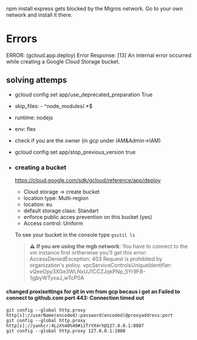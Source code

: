 npm install express gets blocked by the Migros network.
Go to your own network and install it there.  

# Errors
ERROR: (gcloud.app.deploy) Error Response: [13] An internal error occurred while creating a Google Cloud Storage bucket.

## solving attemps
- gcloud config set app/use_deprecated_preparation True
- skip_files: - ^node_modules/.*$
- runtime: nodejs
- env: flex
- check if you are the owner (in gcp under IAM&Admin->IAM)
- gcloud config set app/stop_previous_version true
- ### creating a bucket 
    https://cloud.google.com/sdk/gcloud/reference/app/deploy
    - Cloud storage -> create bucket
    - location type: Multi-region
    - location: eu
    - default storage class: Standart
    - enforce public acces prevention on this bucket (yes)
    - Access control: Uniform

    To see your bucket in the console type `gsutil ls`
    > :warning: **If you are using the mgb network**: You have to connect to the vm instance first ortherwise you'll get this error:
    AccessDeniedException: 403 Request is prohibited by organization's policy. vpcServiceControlsUniqueIdentifier: vQeeOpy3XGe3WLNxUJ1CCZJqkPNp_5Yr9FB-1jgbyWTyxaJ_wTcP0A

#### changed proxisettings for git in vm from gcp becaus i got an Failed to connect to github.com port 443: Connection timed out
`git config --global http.proxy http[s]://userName(encoded):password(encoded)@proxyaddress:port` <br>
`git config --global http.proxy http[s]://yanhcr:4LzX%40%40#izTrYX4rh@127.0.0.1:8087` <br>
`git config --global http.proxy 127.0.0.1:1080`

